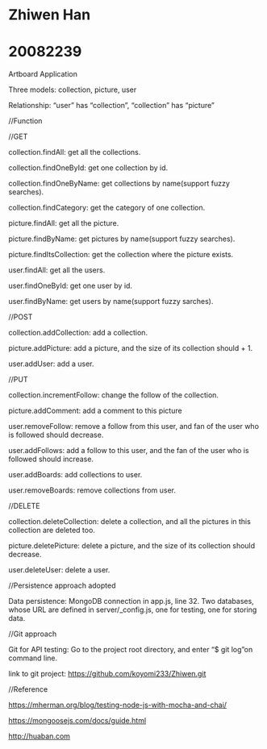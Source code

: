 # Zhiwen Han 
# 20082239
Artboard Application

Three models: collection, picture, user

Relationship: “user” has “collection”, “collection” has “picture”

//Function

//GET

collection.findAll: get all the collections.

collection.findOneById: get one collection by id.

collection.findOneByName: get collections by name(support fuzzy searches).

collection.findCategory: get the category of one collection.

picture.findAll: get all the picture.

picture.findByName: get pictures by name(support fuzzy searches).

picture.findItsCollection: get the collection where the picture exists.

user.findAll: get all the users.

user.findOneById: get one user by id.

user.findByName: get users by name(support fuzzy sarches).

//POST

collection.addCollection: add a collection.

picture.addPicture: add a picture, and the size of its collection should + 1.

user.addUser: add a user.

//PUT

collection.incrementFollow: change the follow of the collection.

picture.addComment: add a comment to this picture

user.removeFollow: remove a follow from this user, and fan of the user who is followed should decrease.

user.addFollows: add a follow to this user, and the fan of the user who is followed should increase.

user.addBoards: add collections to user.

user.removeBoards: remove collections from user.

//DELETE

collection.deleteCollection: delete a collection, and all the pictures in this collection are deleted too.

picture.deletePicture: delete a picture, and the size of its collection should decrease.

user.deleteUser: delete a user.

//Persistence approach adopted

Data persistence: MongoDB connection in app.js, line 32. Two databases, whose URL are defined in server/_config.js, one for testing, one for storing data.

//Git approach

Git for API testing: Go to the project root directory, and enter “$ git log”on command line.

link to git project: https://github.com/koyomi233/Zhiwen.git

//Reference

https://mherman.org/blog/testing-node-js-with-mocha-and-chai/

https://mongoosejs.com/docs/guide.html

http://huaban.com




